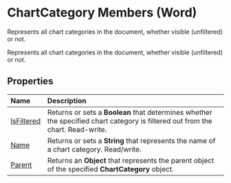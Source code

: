 
# ChartCategory Members (Word)
Represents all chart categories in the document, whether visible (unfiltered) or not.

Represents all chart categories in the document, whether visible (unfiltered) or not.


## Properties



|**Name**|**Description**|
|:-----|:-----|
|[IsFiltered](09bccd76-13d7-75b4-966a-047677a7dc87.md)|Returns or sets a  **Boolean** that determines whether the specified chart category is filtered out from the chart. Read-write.|
|[Name](e2967c5f-639c-ae31-9098-d073c6602e5e.md)|Returns or sets a  **String** that represents the name of a chart category. Read/write.|
|[Parent](9b1664a6-c030-a4ba-4903-e68380fd88f1.md)|Returns an  **Object** that represents the parent object of the specified **ChartCategory** object.|
